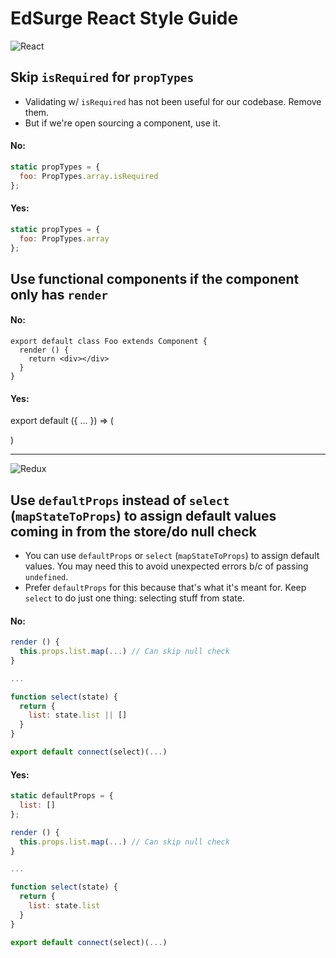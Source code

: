 # EdSurge React Style Guide

![React](https://cloud.githubusercontent.com/assets/992008/12514949/baf26484-c0da-11e5-8ffa-b4e6be7d62ad.png)

## Skip `isRequired` for `propTypes`

- Validating w/ `isRequired` has not been useful for our codebase. Remove them.
- But if we're open sourcing a component, use it.

#### No:

```js
static propTypes = {
  foo: PropTypes.array.isRequired
};
```

#### Yes:

```js
static propTypes = {
  foo: PropTypes.array
};
```

## Use functional components if the component only has `render`

#### No:

```
export default class Foo extends Component {
  render () {
    return <div></div>
  }
}
```


#### Yes:
export default ({ ... }) => (
  <div></div>
)


-----------------------------------------------------------------------

![Redux](https://cloud.githubusercontent.com/assets/992008/12514962/c5501bce-c0da-11e5-93b2-5af0ed807061.png)

## Use `defaultProps` instead of `select` (`mapStateToProps`) to assign default values coming in from the store/do null check

- You can use `defaultProps` or `select` (`mapStateToProps`) to assign default values. You may need this to avoid unexpected errors b/c of passing `undefined`.
- Prefer `defaultProps` for this because that's what it's meant for. Keep `select` to do just one thing: selecting stuff from state.

#### No:

```js
render () {
  this.props.list.map(...) // Can skip null check
}

...

function select(state) {
  return {
    list: state.list || []
  }
}

export default connect(select)(...)
```

#### Yes:

```js
static defaultProps = {
  list: []
};

render () {
  this.props.list.map(...) // Can skip null check
}

...

function select(state) {
  return {
    list: state.list
  }
}

export default connect(select)(...)
```
